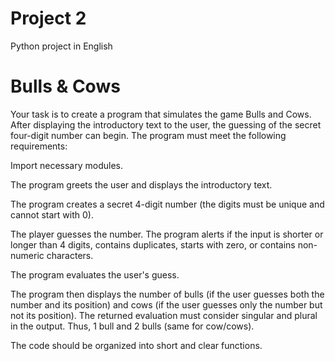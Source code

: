 # Project 2
Python project in English

# Bulls & Cows

Your task is to create a program that simulates the game Bulls and Cows. After displaying the introductory text to the user, the guessing of the secret four-digit number can begin. The program must meet the following requirements:

Import necessary modules.

The program greets the user and displays the introductory text.

The program creates a secret 4-digit number (the digits must be unique and cannot start with 0).

The player guesses the number. The program alerts if the input is shorter or longer than 4 digits, contains duplicates, starts with zero, or contains non-numeric characters.

The program evaluates the user's guess.

The program then displays the number of bulls (if the user guesses both the number and its position) and cows (if the user guesses only the number but not its position). The returned evaluation must consider singular and plural in the output. Thus, 1 bull and 2 bulls (same for cow/cows).

The code should be organized into short and clear functions.
